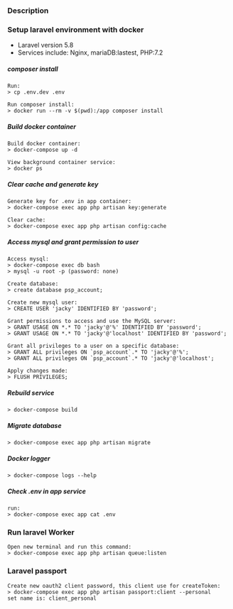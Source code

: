### Description

### Setup laravel environment with docker
- Laravel version 5.8
- Services include: Nginx, mariaDB:lastest, PHP:7.2

##### composer install
    Run: 
    > cp .env.dev .env
    
    Run composer install: 
    > docker run --rm -v $(pwd):/app composer install
    
##### Build docker container
    Build docker container: 
    > docker-compose up -d
    
    View background container service: 
    > docker ps

##### Clear cache and generate key  
    Generate key for .env in app container: 
    > docker-compose exec app php artisan key:generate
    
    Clear cache: 
    > docker-compose exec app php artisan config:cache

##### Access mysql and grant permission to user
    Access mysql: 
    > docker-compose exec db bash
    > mysql -u root -p (password: none)
    
    Create database: 
    > create database psp_account;
    
    Create new mysql user: 
    > CREATE USER 'jacky' IDENTIFIED BY 'password';
    
    Grant permissions to access and use the MySQL server: 
    > GRANT USAGE ON *.* TO 'jacky'@'%' IDENTIFIED BY 'password';
    > GRANT USAGE ON *.* TO 'jacky'@'localhost' IDENTIFIED BY 'password';
    
    Grant all privileges to a user on a specific database: 
    > GRANT ALL privileges ON `psp_account`.* TO 'jacky'@'%';
    > GRANT ALL privileges ON `psp_account`.* TO 'jacky'@'localhost';
    
    Apply changes made: 
    > FLUSH PRIVILEGES;
##### Rebuild service
    > docker-compose build
    
##### Migrate database
    > docker-compose exec app php artisan migrate
    
##### Docker logger
    > docker-compose logs --help

##### Check .env in app service
    run: 
    > docker-compose exec app cat .env
    
### Run laravel Worker
    Open new terminal and run this command:
    > docker-compose exec app php artisan queue:listen
    
### Laravel passport
    Create new oauth2 client password, this client use for createToken:
    > docker-compose exec app php artisan passport:client --personal
    set name is: client_personal


